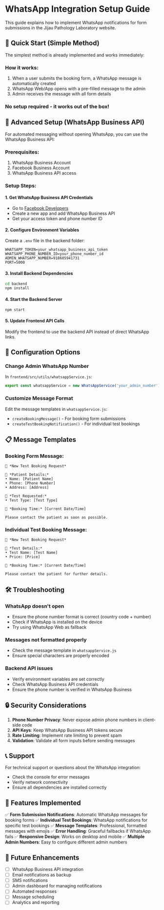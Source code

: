 # WhatsApp Integration Setup Guide

This guide explains how to implement WhatsApp notifications for form submissions in the Jijau Pathology Laboratory website.

## 🚀 Quick Start (Simple Method)

The simplest method is already implemented and works immediately:

### How it works:
1. When a user submits the booking form, a WhatsApp message is automatically created
2. WhatsApp Web/App opens with a pre-filled message to the admin
3. Admin receives the message with all form details

### No setup required - it works out of the box!

## 📱 Advanced Setup (WhatsApp Business API)

For automated messaging without opening WhatsApp, you can use the WhatsApp Business API:

### Prerequisites:
1. WhatsApp Business Account
2. Facebook Business Account
3. WhatsApp Business API access

### Setup Steps:

#### 1. Get WhatsApp Business API Credentials
- Go to [Facebook Developers](https://developers.facebook.com/)
- Create a new app and add WhatsApp Business API
- Get your access token and phone number ID

#### 2. Configure Environment Variables
Create a `.env` file in the backend folder:
```env
WHATSAPP_TOKEN=your_whatsapp_business_api_token
WHATSAPP_PHONE_NUMBER_ID=your_phone_number_id
ADMIN_WHATSAPP_NUMBER=918605941731
PORT=5000
```

#### 3. Install Backend Dependencies
```bash
cd backend
npm install
```

#### 4. Start the Backend Server
```bash
npm start
```

#### 5. Update Frontend API Calls
Modify the frontend to use the backend API instead of direct WhatsApp links.

## 🔧 Configuration Options

### Change Admin WhatsApp Number
In `frontend/src/utils/whatsappService.js`:
```javascript
export const whatsappService = new WhatsAppService('your_admin_number');
```

### Customize Message Format
Edit the message templates in `whatsappService.js`:
- `createBookingMessage()` - For booking form submissions
- `createTestBookingNotification()` - For individual test bookings

## 📋 Message Templates

### Booking Form Message:
```
🏥 *New Test Booking Request*

👤 *Patient Details:*
• Name: [Patient Name]
• Phone: [Phone Number]
• Address: [Address]

🧪 *Test Requested:*
• Test Type: [Test Type]

📅 *Booking Time:* [Current Date/Time]

Please contact the patient as soon as possible.
```

### Individual Test Booking Message:
```
🏥 *New Test Booking Request*

🧪 *Test Details:*
• Test Name: [Test Name]
• Price: [Price]

📅 *Booking Time:* [Current Date/Time]

Please contact the patient for further details.
```

## 🛠️ Troubleshooting

### WhatsApp doesn't open
- Ensure the phone number format is correct (country code + number)
- Check if WhatsApp is installed on the device
- Try using WhatsApp Web as fallback

### Messages not formatted properly
- Check the message template in `whatsappService.js`
- Ensure special characters are properly encoded

### Backend API issues
- Verify environment variables are set correctly
- Check WhatsApp Business API credentials
- Ensure the phone number is verified in WhatsApp Business

## 🔒 Security Considerations

1. **Phone Number Privacy**: Never expose admin phone numbers in client-side code
2. **API Keys**: Keep WhatsApp Business API tokens secure
3. **Rate Limiting**: Implement rate limiting to prevent spam
4. **Validation**: Validate all form inputs before sending messages

## 📞 Support

For technical support or questions about the WhatsApp integration:
- Check the console for error messages
- Verify network connectivity
- Ensure all dependencies are installed correctly

## 🎯 Features Implemented

✅ **Form Submission Notifications**: Automatic WhatsApp messages for booking forms
✅ **Individual Test Bookings**: WhatsApp notifications for specific test bookings
✅ **Message Templates**: Professional, formatted messages with emojis
✅ **Error Handling**: Graceful fallbacks if WhatsApp fails
✅ **Responsive Design**: Works on desktop and mobile
✅ **Multiple Admin Numbers**: Easy to configure different admin numbers

## 🚀 Future Enhancements

- [ ] WhatsApp Business API integration
- [ ] Email notifications as backup
- [ ] SMS notifications
- [ ] Admin dashboard for managing notifications
- [ ] Automated responses
- [ ] Message scheduling
- [ ] Analytics and reporting
